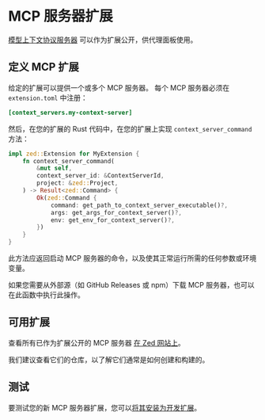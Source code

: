 # MCP 服务器扩展

[模型上下文协议服务器](../ai/mcp.md) 可以作为扩展公开，供代理面板使用。

## 定义 MCP 扩展

给定的扩展可以提供一个或多个 MCP 服务器。
每个 MCP 服务器必须在 `extension.toml` 中注册：

```toml
[context_servers.my-context-server]
```

然后，在您的扩展的 Rust 代码中，在您的扩展上实现 `context_server_command` 方法：

```rust
impl zed::Extension for MyExtension {
    fn context_server_command(
        &mut self,
        context_server_id: &ContextServerId,
        project: &zed::Project,
    ) -> Result<zed::Command> {
        Ok(zed::Command {
            command: get_path_to_context_server_executable()?,
            args: get_args_for_context_server()?,
            env: get_env_for_context_server()?,
        })
    }
}
```

此方法应返回启动 MCP 服务器的命令，以及使其正常运行所需的任何参数或环境变量。

如果您需要从外部源（如 GitHub Releases 或 npm）下载 MCP 服务器，也可以在此函数中执行此操作。

## 可用扩展

查看所有已作为扩展公开的 MCP 服务器 [在 Zed 网站上](https://zed.dev/extensions?filter=context-servers)。

我们建议查看它们的仓库，以了解它们通常是如何创建和构建的。

## 测试

要测试您的新 MCP 服务器扩展，您可以[将其安装为开发扩展](./developing-extensions.md#developing-an-extension-locally)。

